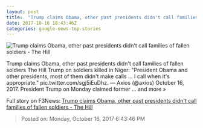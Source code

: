 ```yaml
---
layout: post
title:  "Trump claims Obama, other past presidents didn't call families of fallen soldiers - The Hill"
date: 2017-10-16 18:43:46Z
categories: google-news-top-stories
---
```


![Trump claims Obama, other past presidents didn't call families of fallen soldiers - The Hill](http://thehill.com/sites/default/files/trumpdonald2_092917getty.jpg)

Trump claims Obama, other past presidents didn't call families of fallen soldiers The Hill Trump on soldiers killed in Niger: "President Obama and other presidents, most of them didn't make calls ... I call when it's appropriate." pic.twitter.com/sgj5iEuDhz. — Axios (@axios) October 16, 2017. President Trump on Monday claimed former ... and more »


Full story on F3News: [Trump claims Obama, other past presidents didn't call families of fallen soldiers - The Hill](http://www.f3nws.com/n/syuJnF)

> Posted on: Monday, October 16, 2017 6:43:46 PM
